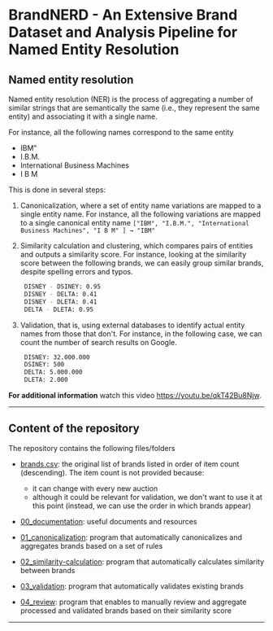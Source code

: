 # BrandNERD - An Extensive Brand Dataset and Analysis Pipeline for Named Entity Resolution

## Named entity resolution

Named entity resolution (NER) is the process of aggregating a number of similar strings that are semantically the same (i.e., they represent the same entity) and associating it with a single name. 

For instance, all the following names correspond to the same entity

- IBM"
- I.B.M.
- International Business Machines
- I B M

This is done in several steps:

1. Canonicalization, where a set of entity name variations are mapped to a single entity name. For instance, all the following variations are mapped to a single canonical entity name
   `["IBM", "I.B.M.", "International Business Machines", "I B M" ] → "IBM"`

2. Similarity calculation and clustering, which compares pairs of entities and outputs a similarity score. For instance, looking at the similarity score between the following brands, we can easily group similar brands, despite spelling errors and typos.

   ```bash
	DISNEY - DSINEY: 0.95
	DISNEY - DELTA: 0.41
	DISNEY - DLETA: 0.41
	DELTA - DLETA: 0.95
   ```

3. Validation, that is, using external databases to identify actual entity names from those that don't. For instance, in the following case, we can count the number of search results on Google.

   ```bash
	DISNEY: 32.000.000 
	DSINEY: 500
	DELTA: 5.000.000
	DLETA: 2.000
   ```

**For additional information** watch this video https://youtu.be/qkT42Bu8Njw.

---



## Content of the repository

The repository contains the following files/folders
- [brands.csv](./brands.csv): the original list of brands listed in order of item count (descending). The item count is not provided because:
  - it can change with every new auction
  - although it could be relevant for validation, we don't want to use it at this point (instead, we can use the order in which brands appear)

- [00_documentation](./00_documentation): useful documents and resources
- [01_canonicalization](./01_canonicalization): program that automatically canonicalizes and aggregates brands based on a set of rules
- [02_similarity-calculation](./02_similarity-calculation): program that automatically calculates similarity between brands
- [03_validation](./03_validation): program that automatically validates existing brands
- [04_review](./04_review): program that enables to manually review and aggregate processed and validated brands based on their similarity score

---


